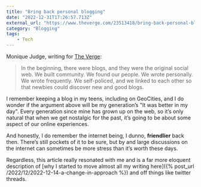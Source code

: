 ```yaml
---
title: "Bring back personal blogging"
date: "2022-12-31T17:26:57.713Z"
external_url: "https://www.theverge.com/23513418/bring-back-personal-blogging"
category: "Blogging"
tags:
    - Tech
---
```


Monique Judge, writing for [The Verge](https://www.theverge.com/23513418/bring-back-personal-blogging):

> In the beginning, there were blogs, and they were the original social web. We built community. We found our people. We wrote personally. We wrote frequently. We self-policed, and we linked to each other so that newbies could discover new and good blogs.

I remember keeping a blog in my teens, including on GeoCities, and I do wonder if the argument above will be my generation’s "It was better in my day". Every generation since mine has grown up on the web, so it’s only natural that when we get nostalgic for the past, it’s going to be about some aspect of our online experiences.

And honestly, I do remember the internet being, I dunno, **friendlier** back then. There’s still pockets of it to be sure, but by and large discussions on the internet can sometimes be more stress than it’s worth these days.

Regardless, this article really resonated with me and is a far more eloquent description of [why I started to move almost all my writing here]({% post_url /2022/12/2022-12-14-a-change-in-approach %}) and off things like twitter threads.
